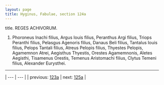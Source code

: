 ```yaml
---
layout: page
title: Hyginus, Fabulae, section 124a
---
```


title. REGES ACHIVORUM.



1. Phoroneus Inachi filius, Argus Iouis filius, Peranthus Argi filius, Triops Peranthi filius, Pelasgus Agenoris filius, Danaus Beli filius, Tantalus Iouis filius, Pelops Tantali filius, Atreus Pelopis filius, Thyestes Pelopis, Agamemnon Atrei, Aegisthus Thyestis, Orestes Agamemnonis, Aletes Aegisthi, Tisamenus Orestis, Temenus Aristomachi filius, Clytus Temeni filius, Alexander Eurysthei.



---

| --- | --- |
| previous: [123a](../123a/) | next: [125a](../125a/) |